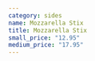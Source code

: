 ```yaml
---
category: sides
name: Mozzarella Stix
title: Mozzarella Stix
small_price: "12.95"
medium_price: "17.95"
---
```

